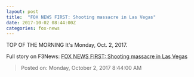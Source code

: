 ```yaml
---
layout: post
title:  "FOX NEWS FIRST: Shooting massacre in Las Vegas"
date: 2017-10-02 08:44:00Z
categories: fox-news
---
```


TOP OF THE MORNING It's Monday, Oct. 2, 2017.


Full story on F3News: [FOX NEWS FIRST: Shooting massacre in Las Vegas](http://www.f3nws.com/n/xeShGH)

> Posted on: Monday, October 2, 2017 8:44:00 AM
